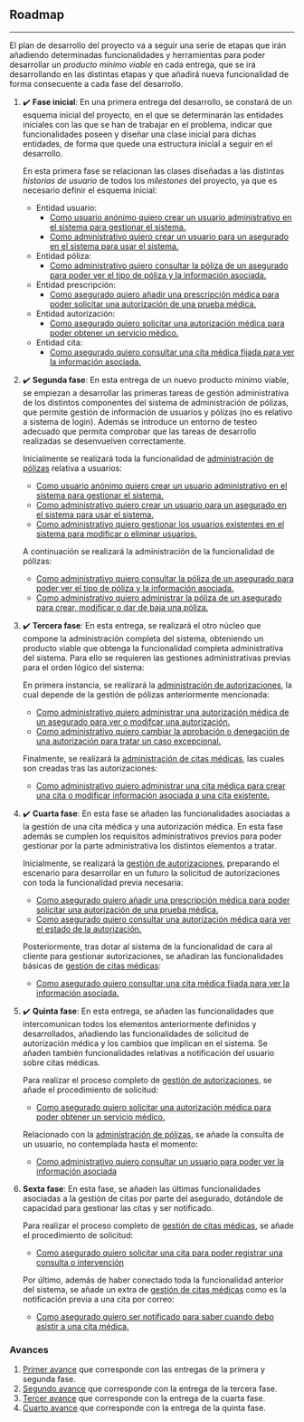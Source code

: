 
## Roadmap

---

El plan de desarrollo del proyecto va a seguir una serie de etapas que irán añadiendo determinadas funcionalidades y herramientas para poder desarrollar un *producto mínimo viable* en cada entrega, que se irá desarrollando en las distintas etapas y que añadirá nueva funcionalidad de forma consecuente a cada fase del desarrollo.

1. :heavy_check_mark: **Fase inicial**: En una primera entrega del desarrollo, se constará de un esquema inicial del proyecto, en el que se determinarán las entidades iniciales con las que se han de trabajar en el problema, indicar que funcionalidades poseen y diseñar una clase inicial para dichas entidades, de forma que quede una estructura inicial a seguir en el desarrollo.

	En esta primera fase se relacionan las clases diseñadas a las distintas *historias de usuario* de todos los *milestones* del proyecto, ya que es necesario definir el esquema inicial:
    
	* Entidad usuario:
		* [Como usuario anónimo quiero crear un usuario administrativo en el sistema para gestionar el sistema.](https://github.com/Carlosma7/MedAuth/issues/43)
		* [Como administrativo quiero crear un usuario para un asegurado en el sistema para usar el sistema.](https://github.com/Carlosma7/MedAuth/issues/44)
	* Entidad póliza:
		* [Como administrativo quiero consultar la póliza de un asegurado para poder ver el tipo de póliza y la información asociada.](https://github.com/Carlosma7/MedAuth/issues/34)
	* Entidad prescripción:
		* [Como asegurado quiero añadir una prescripción médica para poder solicitar una autorización de una prueba médica.](https://github.com/Carlosma7/MedAuth/issues/36)
	* Entidad autorización: 
		* [Como asegurado quiero solicitar una autorización médica para poder obtener un servicio médico.](https://github.com/Carlosma7/MedAuth/issues/37)
	* Entidad cita:
		* [Como asegurado quiero consultar una cita médica fijada para ver la información asociada.](https://github.com/Carlosma7/MedAuth/issues/41)

2. :heavy_check_mark: **Segunda fase**: En esta entrega de un nuevo producto mínimo viable, se empiezan a desarrollar las primeras tareas de gestión administrativa de los distintos componentes del sistema de administración de pólizas, que permite gestión de información de usuarios y pólizas (no es relativo a sistema de login). Además se introduce un entorno de testeo adecuado que permita comprobar que las tareas de desarrollo realizadas se desenvuelven correctamente.

    Inicialmente se realizará toda la funcionalidad de [administración de pólizas](https://github.com/Carlosma7/MedAuth/milestone/10) relativa a usuarios:
    * [Como usuario anónimo quiero crear un usuario administrativo en el sistema para gestionar el sistema.](https://github.com/Carlosma7/MedAuth/issues/43)
    * [Como administrativo quiero crear un usuario para un asegurado en el sistema para usar el sistema.](https://github.com/Carlosma7/MedAuth/issues/44)
    * [Como administrativo quiero gestionar los usuarios existentes en el sistema para modificar o eliminar usuarios.](https://github.com/Carlosma7/MedAuth/issues/55)
    
    A continuación se realizará la administración de la funcionalidad de pólizas:
    * [Como administrativo quiero consultar la póliza de un asegurado para poder ver el tipo de póliza y la información asociada.](https://github.com/Carlosma7/MedAuth/issues/34)
    * [Como administrativo quiero administrar la póliza de un asegurado para crear, modificar o dar de baja una póliza.](https://github.com/Carlosma7/MedAuth/issues/35)
    
    
3. :heavy_check_mark: **Tercera fase**: En esta entrega, se realizará el otro núcleo que compone la administración completa del sistema, obteniendo un producto viable que obtenga la funcionalidad completa administrativa del sistema. Para ello se requieren las gestiones administrativas previas para el orden lógico del sistema:

    En primera instancia, se realizará la [administración de autorizaciones](https://github.com/Carlosma7/MedAuth/milestone/9), la cual depende de la gestión de pólizas anteriormente mencionada:
    * [Como administrativo quiero administrar una autorización médica de un asegurado para ver o modifcar una autorización.](https://github.com/Carlosma7/MedAuth/issues/39)
    * [Como administrativo quiero cambiar la aprobación o denegación de una autorización para tratar un caso excepcional.](https://github.com/Carlosma7/MedAuth/issues/40)
    
    Finalmente, se realizará la [administración de citas médicas](https://github.com/Carlosma7/MedAuth/milestone/11), las cuales son creadas tras las autorizaciones:
    * [Como administrativo quiero administrar una cita médica para crear una cita o modificar información asociada a una cita existente.](https://github.com/Carlosma7/MedAuth/issues/49)
    
4. :heavy_check_mark: **Cuarta fase**: En esta fase se añaden las funcionalidades asociadas a la gestión de una cita médica y una autorización médica. En esta fase además se cumplen los requisitos administrativos previos para poder gestionar por la parte administrativa los distintos elementos a tratar.

    Inicialmente, se realizará la [gestión de autorizaciones](https://github.com/Carlosma7/MedAuth/milestone/7), preparando el escenario para desarrollar en un futuro la solicitud de autorizaciones con toda la funcionalidad previa necesaria:
    * [Como asegurado quiero añadir una prescripción médica para poder solicitar una autorización de una prueba médica.](https://github.com/Carlosma7/MedAuth/issues/36)
    * [Como asegurado quiero consultar una autorización médica para ver el estado de la autorización.](https://github.com/Carlosma7/MedAuth/issues/38)
    
    Posteriormente, tras dotar al sistema de la funcionalidad de cara al cliente para gestionar autorizaciones, se añadiran las funcionalidades básicas de [gestión de citas médicas](https://github.com/Carlosma7/MedAuth/milestone/8):
    * [Como asegurado quiero consultar una cita médica fijada para ver la información asociada.](https://github.com/Carlosma7/MedAuth/issues/41)
    
5. :heavy_check_mark: **Quinta fase**: En esta entrega, se añaden las funcionalidades que intercomunican todos los elementos anteriormente definidos y desarrollados, añadiendo las funcionalidades de solicitud de autorización médica y los cambios que implican en el sistema. Se añaden también funcionalidades relativas a notificación del usuario sobre citas médicas.

    Para realizar el proceso completo de [gestión de autorizaciones](https://github.com/Carlosma7/MedAuth/milestone/7), se añade el procedimiento de solicitud:
    * [Como asegurado quiero solicitar una autorización médica para poder obtener un servicio médico.](https://github.com/Carlosma7/MedAuth/issues/37)

    Relacionado con la [administración de pólizas](https://github.com/Carlosma7/MedAuth/milestone/10), se añade la consulta de un usuario, no contemplada hasta el momento:
    * [Como administrativo quiero consultar un usuario para poder ver la información asociada](https://github.com/Carlosma7/MedAuth/issues/96)

6. **Sexta fase**: En esta fase, se añaden las últimas funcionalidades asociadas a la gestión de citas por parte del asegurado, dotándole de capacidad para gestionar las citas y ser notificado.

    Para realizar el proceso completo de [gestión de citas médicas](https://github.com/Carlosma7/MedAuth/milestone/8), se añade el procedimiento de solicitud:
    * [Como asegurado quiero solicitar una cita para poder registrar una consulta o intervención](https://github.com/Carlosma7/MedAuth/issues/97)

    Por último, además de haber conectado toda la funcionalidad anterior del sistema, se añade un extra de [gestión de citas médicas](https://github.com/Carlosma7/MedAuth/milestone/8) como es la notificación previa a una cita por correo:
    * [Como asegurado quiero ser notificado para saber cuando debo asistir a una cita médica.](https://github.com/Carlosma7/MedAuth/issues/42)


### Avances

1. [Primer avance](https://carlosma7.github.io/MedAuth/doc/avance_codigo) que corresponde con las entregas de la primera y segunda fase.
2. [Segundo avance](https://carlosma7.github.io/MedAuth/doc/avance_codigo_2) que corresponde con la entrega de la tercera fase.
3. [Tercer avance](https://carlosma7.github.io/MedAuth/doc/avance_codigo_3) que corresponde con la entrega de la cuarta fase.
4. [Cuarto avance](https://carlosma7.github.io/MedAuth/doc/avance_codigo_4) que corresponde con la entrega de la quinta fase.

